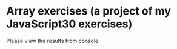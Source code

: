 Array exercises (a project of my JavaScript30 exercises)
===============================

Please view the results from console.

